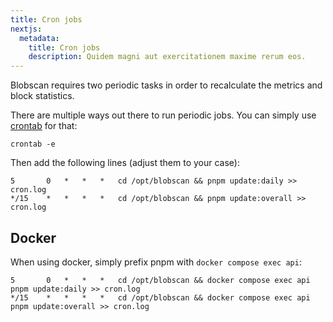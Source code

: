 ```yaml
---
title: Cron jobs
nextjs:
  metadata:
    title: Cron jobs
    description: Quidem magni aut exercitationem maxime rerum eos.
---
```


Blobscan requires two periodic tasks in order to recalculate the metrics and block statistics.

There are multiple ways out there to run periodic jobs. You can simply use [crontab](https://linux.die.net/man/5/crontab) for that:

```shell
crontab -e
```

Then add the following lines (adjust them to your case):

```shell
5	    0	*	*	*	cd /opt/blobscan && pnpm update:daily >> cron.log
*/15 	* 	* 	* 	*	cd /opt/blobscan && pnpm update:overall >> cron.log
```

## Docker

When using docker, simply prefix pnpm with `docker compose exec api`:

```shell
5	    0	*	*	*	cd /opt/blobscan && docker compose exec api pnpm update:daily >> cron.log
*/15 	* 	* 	* 	*	cd /opt/blobscan && docker compose exec api pnpm update:overall >> cron.log
```
